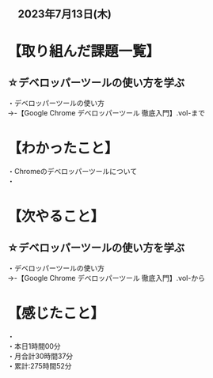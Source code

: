 ## 　2023年7月13日(木)
# 【取り組んだ課題一覧】
## ☆デベロッパーツールの使い方を学ぶ
・デベロッパーツールの使い方<br>
→-【Google Chrome デベロッパーツール 徹底入門】.vol-まで<br>
# 【わかったこと】
・Chromeのデベロッパーツールについて<br>
・<br>
# 【次やること】
## ☆デベロッパーツールの使い方を学ぶ
・デベロッパーツールの使い方<br>
→-【Google Chrome デベロッパーツール 徹底入門】.vol-から<br>
# 【感じたこと】
・<br>
・本日1時間00分<br>
・月合計30時間37分<br>
・累計:275時間52分<br>
